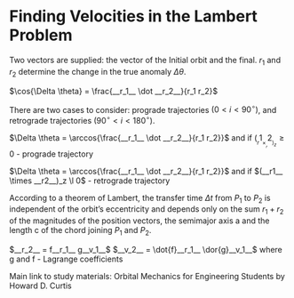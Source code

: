 
# Finding Velocities in the Lambert Problem

Two vectors are supplied: the vector of the Initial orbit and the final.
$r_1$ and $r_2$ determine the change in the true anomaly $\Delta \theta$.

$\cos{\Delta \theta} = \frac{__r_1__ \dot __r_2__}{r_1 r_2}$

There are two cases to consider: prograde trajectories $(0 < i < 90^{\circ})$, and retrograde
trajectories $(90^{\circ}< i < 180^{\circ})$.

$\Delta \theta = \arccos{\frac{__r_1__ \dot __r_2__}{r_1 r_2}}$ and if $(__r1__ \times __r2__)_z \ge 0$ - prograde trajectory

$\Delta \theta = \arccos{\frac{__r_1__ \dot __r_2__}{r_1 r_2}}$ and if $(__r1__ \times __r2__)_z \l 0$ - retrograde trajectory

According to a theorem of Lambert, the transfer time $\Delta t$ from $P_1$
to $P_2$ is independent of the orbit’s eccentricity and depends only on the sum $r_1 + r_2$
of the magnitudes of the position vectors, the semimajor axis a and the length c of
the chord joining $P_1$ and $P_2$.

$__r_2__ = f__r_1__ g__v_1__$
$__v_2__ = \dot{f}__r_1__ \dor{g}__v_1__$
where g and f - Lagrange coefficients

Main link to study materials: Orbital Mechanics for Engineering Students by Howard D. Curtis
